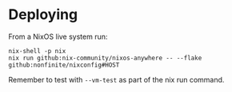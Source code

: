 # Deploying

From a NixOS live system run: 

```
nix-shell -p nix
nix run github:nix-community/nixos-anywhere -- --flake github:nonfinite/nixconfig#HOST
```

Remember to test with `--vm-test` as part of the nix run command.
